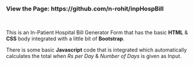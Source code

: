 <h3> View the Page: https://github.com/n-rohit/inpHospBill </h3>

<br>

This is an In-Patient Hospital Bill Generator Form that has the basic <b>HTML</b> & <b>CSS</b> body integrated with a little bit of <b>Bootstrap</b>.

There is some basic <b>Javascript</b> code that is integrated which automatically calculates the total when <i>Rs per Day</i> & <i>Number of Days</i> is given as Input.
